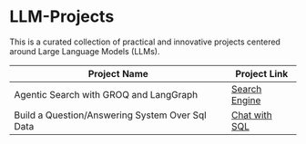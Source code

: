 # LLM-Projects
 This is a curated collection of practical and innovative projects centered around Large Language Models (LLMs).

| Project Name | Project Link |
|--------------|--------------|
| Agentic Search with GROQ and LangGraph | [Search Engine](https://github.com/Xmen3em/LLM-Projects/tree/main/Search%20Engine) |
| Build a Question/Answering System Over Sql Data | [Chat with SQL](https://github.com/Xmen3em/LLM-Projects/tree/main/Chat_with_SQL) |
